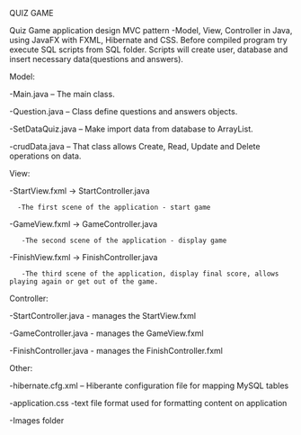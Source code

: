 QUIZ GAME

Quiz Game application design MVC pattern -Model, View, Controller in Java, using JavaFX with FXML, Hibernate and CSS. 
Before compiled program try execute SQL scripts from SQL folder. Scripts will create user, database and insert necessary data(questions and answers).

Model:

-Main.java – The main class.

-Question.java – Class define questions and answers objects.


-SetDataQuiz.java – Make import data from database to ArrayList.

-crudData.java – That class allows Create, Read, Update and Delete operations on data.



View:

-StartView.fxml   -> StartController.java 	

      -The first scene of the application - start game
      
-GameView.fxml  -> GameController.java

       -The second scene of the application - display game
       
-FinishView.fxml  -> FinishController.java

       -The third scene of the application, display final score, allows playing again or get out of the game.
       

Controller:

-StartController.java - manages the StartView.fxml

-GameController.java - manages the GameView.fxml

-FinishController.java  - manages the FinishController.fxml  


Other:

-hibernate.cfg.xml – Hiberante configuration file for mapping MySQL tables

-application.css -text file format used for formatting content on application

-Images folder

